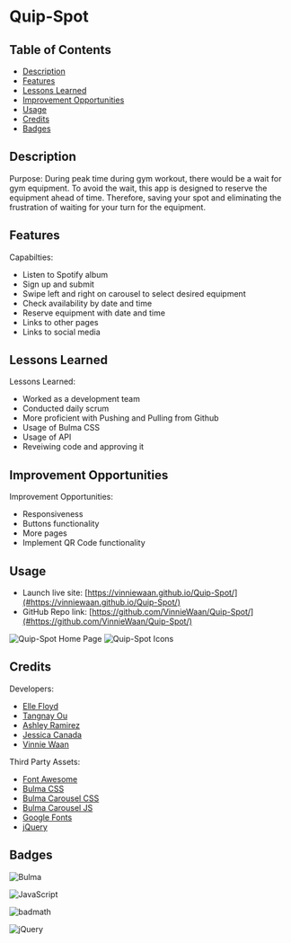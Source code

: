 # Quip-Spot

## Table of Contents

- [Description](#Description)
- [Features](#Features)
- [Lessons Learned](#-Lessons-Learned)
- [Improvement Opportunities](# "Improvement Opportunities")
- [Usage](#Usage)
- [Credits](#Credits)
- [Badges](#Badges)

## Description

Purpose: During peak time during gym workout, there would be a wait for gym equipment. To avoid the wait, this app is designed to reserve the equipment ahead of time. Therefore, saving your spot and eliminating the frustration of waiting for your turn for the equipment. 

## Features

Capabilties: 
- Listen to Spotify album
- Sign up and submit
- Swipe left and right on carousel to select desired equipment
- Check availability by date and time
- Reserve equipment with date and time
- Links to other pages
- Links to social media

## Lessons Learned

Lessons Learned: 
- Worked as a development team
- Conducted daily scrum
- More proficient with Pushing and Pulling from Github
- Usage of Bulma CSS
- Usage of API
- Reveiwing code and approving it

## Improvement Opportunities

Improvement Opportunities:
- Responsiveness
- Buttons functionality
- More pages
- Implement QR Code functionality 

## Usage

- Launch live site: [https://vinniewaan.github.io/Quip-Spot/](#https://vinniewaan.github.io/Quip-Spot/)
- GitHub Repo link: [https://github.com/VinnieWaan/Quip-Spot/](#https://github.com/VinnieWaan/Quip-Spot/)

![Quip-Spot Home Page](assets/images/Quip-spot_home.png)
![Quip-Spot Icons](assets/images/Quip-Spot_homev2.png)

## Credits

Developers:
- [Elle Floyd](#https://github.com/chickengong)
- [Tangnay Ou](#https://github.com/Tangnay) 
- [Ashley Ramirez](#https://github.com/aramirez0) 
- [Jessica Canada](#https://github.com/thejesscanada) 
- [Vinnie Waan](#https://github.com/VinnieWaan) 

Third Party Assets:
- [Font Awesome](#https://kit.fontawesome.com/762078615f.js)
- [Bulma CSS](#https://cdn.jsdelivr.net/npm/bulma@0.9.4/css/bulma.min.css)
- [Bulma Carousel CSS](#https://cdn.jsdelivr.net/npm/bulma-carousel@4.0.3/dist/css/bulma-carousel.min.css)
- [Bulma Carousel JS](#https://cdn.jsdelivr.net/npm/bulma-carousel@4.0.3/dist/js/bulma-carousel.min.js)
- [Google Fonts](#https://fonts.googleapis.com/css?family=Open+Sans&display=swap)
- [jQuery](#https://cdnjs.cloudflare.com/ajax/libs/jquery/3.2.1/jquery.min.js)

## Badges

![Bulma](https://img.shields.io/badge/bulma-00D0B1?style=for-the-badge&logo=bulma&logoColor=white)

![JavaScript](https://img.shields.io/badge/javascript-%23323330.svg?style=for-the-badge&logo=javascript&logoColor=%23F7DF1E)

![badmath](https://img.shields.io/github/languages/top/lernantino/badmath)

![jQuery](https://img.shields.io/badge/jquery-%230769AD.svg?style=for-the-badge&logo=jquery&logoColor=white)
